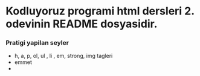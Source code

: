 # Kodluyoruz programi html dersleri 2. odevinin README dosyasidir.

### Pratigi yapilan seyler
-   h, a, p, ol, ul , li , em, strong, img tagleri
-   emmet 
- 